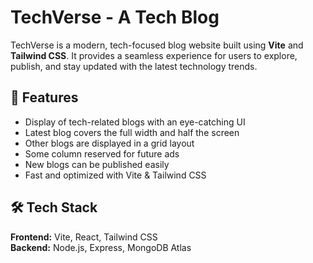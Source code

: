# TechVerse - A Tech Blog

TechVerse is a modern, tech-focused blog website built using **Vite** and **Tailwind CSS**. It provides a seamless experience for users to explore, publish, and stay updated with the latest technology trends.

## 📌 Features
-  Display of tech-related blogs with an eye-catching UI  
- Latest blog covers the full width and half the screen  
- Other blogs are displayed in a grid layout  
- Some column reserved for future ads  
- New blogs can be published easily 
- Fast and optimized with Vite & Tailwind CSS  

## 🛠 Tech Stack
**Frontend:** Vite, React, Tailwind CSS  
**Backend:** Node.js, Express, MongoDB Atlas

